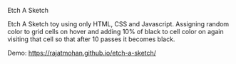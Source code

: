 Etch A Sketch

Etch A Sketch toy using only HTML, CSS and Javascript. 
Assigning random color to grid cells on hover and adding 10% of black to cell color on again visiting that cell so that after 10 passes it becomes black.

Demo: https://rajatmohan.github.io/etch-a-sketch/